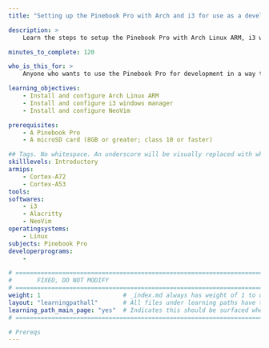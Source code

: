 ```yaml
---
title: "Setting up the Pinebook Pro with Arch and i3 for use as a development machine"

description: >
    Learn the steps to setup the Pinebook Pro with Arch Linux ARM, i3 windows manager, and developer tools

minutes_to_complete: 120 

who_is_this_for: >
    Anyone who wants to use the Pinebook Pro for development in a way that feels fast and snappy

learning_objectives:
    - Install and configure Arch Linux ARM
    - Install and configure i3 windows manager
    - Install and configure NeoVim

prerequisites:
    - A Pinebook Pro
    - A microSD card (8GB or greater; class 10 or faster)

## Tags. No whitespace. An underscore will be visually replaced with whitespace.
skilllevels: Introductory
armips:
    - Cortex-A72
    - Cortex-A53
tools:
softwares:
    - i3
    - Alacritty
    - NeoVim
operatingsystems:
    - Linux
subjects: Pinebook Pro
developerprograms:
    - 

# ================================================================================
#       FIXED, DO NOT MODIFY
# ================================================================================
weight: 1                       # _index.md always has weight of 1 to order correctly
layout: "learningpathall"       # All files under learning paths have this same wrapper
learning_path_main_page: "yes"  # Indicates this should be surfaced when looking for related content. Only set for _index.md of learning path content.
# ================================================================================

# Prereqs
---
```


